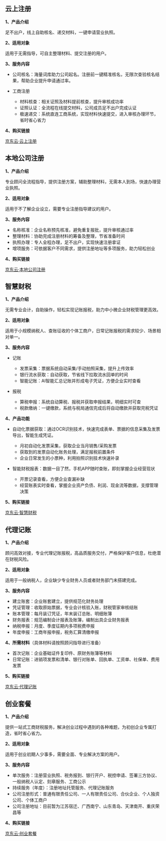 ## 云上注册

**1、产品介绍**

足不出户，线上自助核名、递交材料，一键申请营业执照。

**2、适用对象**

适用于无需指导，可自主整理材料、提交注册的用户。

**3、服务内容**

- 公司核名：海量词库助力公司起名。注册前一键精准核名，无限次查验核名结果，帮助企业提升申请通过率。

- 工商注册
  - 材料核查：相关证照及材料提前核查，提升审核成功率
  - 证照认证：全流程在线提交材料，公司成员足不出户完成认证
  - 极速递交：系统直连工商系统，实现材料快速提交，进入审核办理环节，省时省心省力

**4、购买链接**

[京东云·云上注册](https://www.jdcloud.com/cn/products/ysgszc)

## 本地公司注册

**1、产品介绍**

专业顾问全流程指导，提供注册方案，辅助整理材料，无需本人到场，快速办理营业执照。

**2、适用对象**

适用于不了解企业设立，需要专业注册指导建议的用户。

**3、服务内容**

- 名称核准：企业名称预先核准，避免重复报批，提升审核通过率
- 整理材料：协助完成注册材料的筹备及整理，节省准备时间
- 执照办理：专人全程办理，足不出户，实现快速注册拿证
- 增项服务：可依据客户不同需求，提供注册地址等多项服务，助力轻松创业

**4、购买链接**

[京东云·本地公司注册](https://qifu-console.jdcloud.com/1899075855/create)

## 智慧财税

**1、产品介绍**

无需专业会计，自助操作，轻松实现记账报税，助力中小微企业财税管理更高效。

**2、适用对象**

适用于小规模纳税人、查账征收的个体工商户，日常记账报税的需求较少、场景相对单一。

**3、服务内容**

- 记账
  - 发票采集：票据系统自动采集/手动拍照采集，提升上传效率
  - 银行流水获取：自动获取，节省线下拉取流水回单的时间
  - 智能记账：AI智能汇总记账并形成电子凭证，方便企业实时查看

- 报税
  - 算税申报：系统自动算税、报税并获取申报结果，明细实时可查
  - 税款缴纳：一键缴款，系统与税局通信完成后将自动缴款并获取完税凭证

**4、产品功能**

- 自动化票据获取：通过OCR识别技术，快速完成表单、票据的信息采集及发票导出，智能生成凭证。 
  - 月初自动化发票采集，获取企业当月销售/采购发票
  - 获取到的发票自动化账务处理，满足报税前置条件
  - 企业日常发生的小票种，利用拍照识别技术快速补录

- 智能财税报表：数据一目了然，手机APP随时查账，即刻掌握企业经营现状
  - 开票记录查看，方便企业查漏补缺
  - 经营账表实时查看，掌握企业资产负债、利润、现金流等数据，支撑管理决策

**5、购买链接**

[京东云·智慧财税](https://www.jdcloud.com/cn/products/zhihuicaishui)

## 代理记账

**1、产品介绍**

顾问高效对接，专业代理记账报税，高品质服务交付，严格保护客户信息，杜绝潜在财税风险。

**2、适用对象**

适用于一般纳税人，企业缺少专业财务人员或者财务部门未搭建完成。

**3、服务内容**

- 建立账套：企业账套建立，提供规范化财务处理
- 凭证管理：收取原始票据，专业会计核验入账，财税管家审核结账
- 账本管理：每月装订凭证，年末装订总账、明细账簿
- 财务报表：规范编制会计报表及账簿，编制出具企业财务报表
- 纳税申报：月度、季度征期内多项税费申报
- 年度申报：工商年报申报，税务汇算清缴申报

**4、所需材料**（具体材料请按照顾问指导进行准备）

- 首次记账：企业基础证件复印件、原财务账簿等材料
- 日常记账：进销项发票和清单、银行对账单、回执单、工资单、社保单、费用发票

**5、购买链接**

[京东云·代理记账](https://qifu-console.jdcloud.com/1894652733/create)

## 创业套餐

**1、产品介绍**

提供一站式工商财税服务，解决创业过程中遇到的各种难题，为初创企业专属打造，省时省心省力。

**2、适用对象**

适用于创业初期人少事多，需要全面、专业解决方案的用户。

**3、服务内容**

- 单次服务：注册营业执照、税务报到、银行开户、税控申请、签署三方协议、一般纳税人认定、刻章服务、工商公示
- 持续服务（年度）：注册地址托管服务、代理记账服务
- 公司注册形式：普通有限责任公司、一人有限责任公司、合伙企业、个人独资公司、个体工商户
- 公司注册地址：目前暂为江苏宿迁、广西南宁、山东青岛、天津南开、重庆荣昌等

**4、购买链接**

[京东云·创业套餐](https://qiye.jd.com/website-business/yishigs-product?spuId=SPU10105&channelCode=10119)




